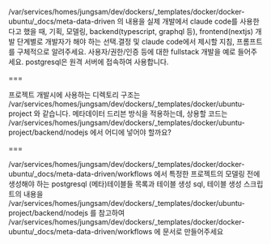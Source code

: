 /var/services/homes/jungsam/dev/dockers/_templates/docker/docker-ubuntu/_docs/meta-data-driven 의 내용을 실제 개발에서 claude code를  사용한다고 했을 때, 기획, 모델링, backend(typescript, graphql 등), frontend(nextjs) 개발 단계별로 개발자가 해야 하는 선택.결정 및 claude code에서 제시할 지침, 프롬프트를 구체적으로 알려주세요. 사용자/권한/인증 등에 대한 fullstack 개발을 예로 들어주세요.
postgresql은 원격 서버에 접속하여 사용합니다. 

===

프로젝트 개발시에 사용하는 디렉토리 구조는 /var/services/homes/jungsam/dev/dockers/_templates/docker/ubuntu-project 와 같습니다. 메타데이터 드리븐 방식을 적용하는데, 상용할 코드는 /var/services/homes/jungsam/dev/dockers/_templates/docker/ubuntu-project/backend/nodejs 에서 어디에 넣어야 할까요?

===

/var/services/homes/jungsam/dev/dockers/_templates/docker/docker-ubuntu/_docs/meta-data-driven/workflows 에서 특정한 프로젝트의 모델링 전에 생성해야 하는 postgresql (메타)테이블들 목록과 테이블 생성 sql, 테이블 생성 스크립트의 내용을 /var/services/homes/jungsam/dev/dockers/_templates/docker/ubuntu-project/backend/nodejs 를 참고하여 /var/services/homes/jungsam/dev/dockers/_templates/docker/docker-ubuntu/_docs/meta-data-driven/workflows 에 문서로 만들어주세요
